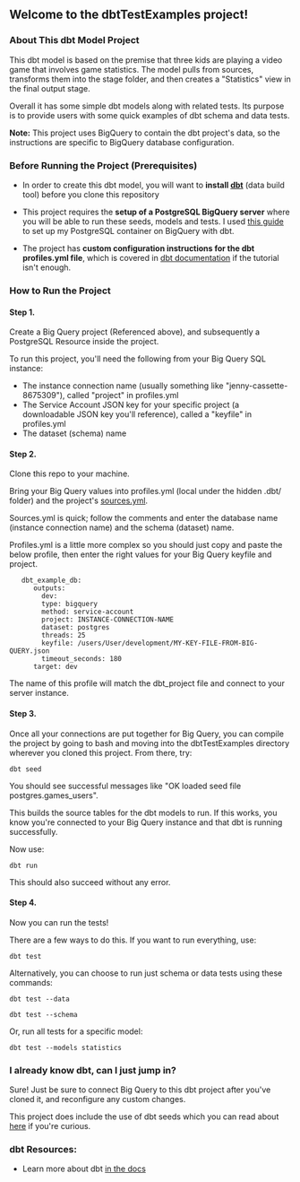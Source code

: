 ## Welcome to the dbtTestExamples project!

### About This dbt Model Project
This dbt model is based on the premise that three kids are playing a video game that involves game statistics. The model pulls from sources, transforms them into the stage folder, and then creates a "Statistics" view in the final output stage.

Overall it has some simple dbt models along with related tests. Its purpose is to provide users with some quick examples of dbt schema and data tests. 

**Note:** This project uses BigQuery to contain the dbt project's data, so the instructions are specific to BigQuery database configuration.

### Before Running the Project (Prerequisites)
- In order to create this dbt model, you will want to **install [dbt](https://docs.getdbt.com/docs/introduction)** (data build tool) before you clone this repository

- This project requires the **setup of a PostgreSQL BigQuery server** where you will be able to run these seeds, models and tests. I used [this guide](https://cloud.google.com/sql/docs/postgres/create-instance#create-2nd-gen) to set up my PostgreSQL container on BigQuery with dbt.

- The project has **custom configuration instructions for the dbt profiles.yml file**, which is covered in [dbt documentation](https://docs.getdbt.com/reference/profiles.yml/) if the tutorial isn't enough.

### How to Run the Project
#### Step 1.
Create a Big Query project (Referenced above), and subsequently a PostgreSQL Resource inside the project. 

To run this project, you'll need the following from your Big Query SQL instance: 
- The instance connection name (usually something like "jenny-cassette-8675309"), called "project" in profiles.yml
- The Service Account JSON key for your specific project (a downloadable JSON key you'll reference), called a "keyfile" in profiles.yml
- The dataset (schema) name

#### Step 2.
Clone this repo to your machine. 

Bring your Big Query values into profiles.yml (local under the hidden .dbt/ folder) and the project's [sources.yml](https://github.com/corissawex/dbtTestExamples/blob/86d41367884fa8d27383f099e0132b7f730b9ba4/models/1-source/sources.yml#L6).

Sources.yml is quick; follow the comments and enter the database name (instance connection name) and the schema (dataset) name.

Profiles.yml is a little more complex so you should just copy and paste the below profile, then enter the right values for your Big Query keyfile and project.

       dbt_example_db:
          outputs: 
            dev: 
            type: bigquery
            method: service-account
            project: INSTANCE-CONNECTION-NAME
            dataset: postgres
            threads: 25
            keyfile: /users/User/development/MY-KEY-FILE-FROM-BIG-QUERY.json
            timeout_seconds: 180
          target: dev

The name of this profile will match the dbt_project file and connect to your server instance.

#### Step 3. 
Once all your connections are put together for Big Query, you can compile the project by going to bash and moving into the dbtTestExamples directory wherever you cloned this project. From there, try: 

    dbt seed
    
You should see successful messages like "OK loaded seed file postgres.games_users". 

This builds the source tables for the dbt models to run. If this works, you know you're connected to your Big Query instance and that dbt is running successfully. 

Now use:

    dbt run
    
This should also succeed without any error.

#### Step 4. 
Now you can run the tests! 

There are a few ways to do this. If you want to run everything, use: 

    dbt test
    
Alternatively, you can choose to run just schema or data tests using these commands: 

    dbt test --data
    
    dbt test --schema
    
Or, run all tests for a specific model: 

    dbt test --models statistics

### I already know dbt, can I just jump in? 
Sure! Just be sure to connect Big Query to this dbt project after you've cloned it, and reconfigure any custom changes.

This project does include the use of dbt seeds which you can read about [here](https://docs.getdbt.com/docs/building-a-dbt-project/seeds/) if you're curious.

### dbt Resources:
- Learn more about dbt [in the docs](https://docs.getdbt.com/docs/introduction)
